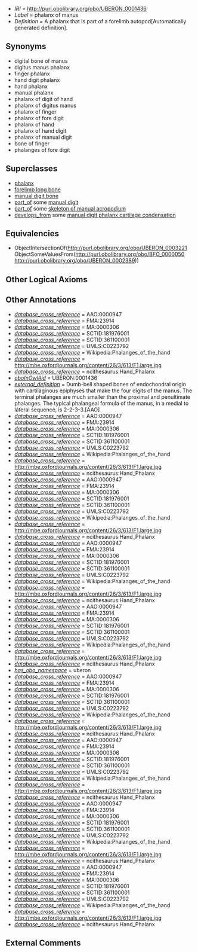  * *IRI* = http://purl.obolibrary.org/obo/UBERON_0001436
 * *Label* = phalanx of manus
 * *Definition* = A phalanx that is part of a forelimb autopod[Automatically generated definition].

## Synonyms

 * digital bone of manus
 * digitus manus phalanx
 * finger phalanx
 * hand digit phalanx
 * hand phalanx
 * manual phalanx
 * phalanx of digit of hand
 * phalanx of digitus manus
 * phalanx of finger
 * phalanx of fore digit
 * phalanx of hand
 * phalanx of hand digit
 * phalanx of manual digit
 * bone of finger
 * phalanges of fore digit

## Superclasses

 * [phalanx](../../UBERON/21/UBERON_0003221.md)
 * [forelimb long bone](../../UBERON/07/UBERON_0003607.md)
 * [manual digit bone](../../UBERON/49/UBERON_0004249.md)
 * [part_of](../../BFO/50/BFO_0000050.md) some [manual digit](../../UBERON/89/UBERON_0002389.md)
 * [part_of](../../BFO/50/BFO_0000050.md) some [skeleton of manual acropodium](../../UBERON/88/UBERON_0010688.md)
 * [develops_from](../../RO/02/RO_0002202.md) some [manual digit phalanx cartilage condensation](../../UBERON/86/UBERON_0010686.md)

## Equivalencies

 * ObjectIntersectionOf(<http://purl.obolibrary.org/obo/UBERON_0003221> ObjectSomeValuesFrom(<http://purl.obolibrary.org/obo/BFO_0000050> <http://purl.obolibrary.org/obo/UBERON_0002389>))

## Other Logical Axioms


## Other Annotations

 * *[database_cross_reference](../../ef/oboInOwl#hasDbXref.md)* = AAO:0000947
 * *[database_cross_reference](../../ef/oboInOwl#hasDbXref.md)* = FMA:23914
 * *[database_cross_reference](../../ef/oboInOwl#hasDbXref.md)* = MA:0000306
 * *[database_cross_reference](../../ef/oboInOwl#hasDbXref.md)* = SCTID:181976001
 * *[database_cross_reference](../../ef/oboInOwl#hasDbXref.md)* = SCTID:361100001
 * *[database_cross_reference](../../ef/oboInOwl#hasDbXref.md)* = UMLS:C0223792
 * *[database_cross_reference](../../ef/oboInOwl#hasDbXref.md)* = Wikipedia:Phalanges_of_the_hand
 * *[database_cross_reference](../../ef/oboInOwl#hasDbXref.md)* = http://mbe.oxfordjournals.org/content/26/3/613/F1.large.jpg
 * *[database_cross_reference](../../ef/oboInOwl#hasDbXref.md)* = ncithesaurus:Hand_Phalanx
 * *[oboInOwl#id](../../id/oboInOwl#id.md)* = UBERON:0001436
 * *[external_definition](../../UBPROP/01/UBPROP_0000001.md)* = Dumb-bell shaped bones of endochondral origin with cartilaginous epiphyses that make the four digits of the manus. The terminal phalanges are much smaller than the proximal and penultimate phalanges. The typical phalangeal formula of the manus, in a medial to lateral sequence, is 2-2-3-3.[AAO]
 * *[database_cross_reference](../../ef/oboInOwl#hasDbXref.md)* = AAO:0000947
 * *[database_cross_reference](../../ef/oboInOwl#hasDbXref.md)* = FMA:23914
 * *[database_cross_reference](../../ef/oboInOwl#hasDbXref.md)* = MA:0000306
 * *[database_cross_reference](../../ef/oboInOwl#hasDbXref.md)* = SCTID:181976001
 * *[database_cross_reference](../../ef/oboInOwl#hasDbXref.md)* = SCTID:361100001
 * *[database_cross_reference](../../ef/oboInOwl#hasDbXref.md)* = UMLS:C0223792
 * *[database_cross_reference](../../ef/oboInOwl#hasDbXref.md)* = Wikipedia:Phalanges_of_the_hand
 * *[database_cross_reference](../../ef/oboInOwl#hasDbXref.md)* = http://mbe.oxfordjournals.org/content/26/3/613/F1.large.jpg
 * *[database_cross_reference](../../ef/oboInOwl#hasDbXref.md)* = ncithesaurus:Hand_Phalanx
 * *[database_cross_reference](../../ef/oboInOwl#hasDbXref.md)* = AAO:0000947
 * *[database_cross_reference](../../ef/oboInOwl#hasDbXref.md)* = FMA:23914
 * *[database_cross_reference](../../ef/oboInOwl#hasDbXref.md)* = MA:0000306
 * *[database_cross_reference](../../ef/oboInOwl#hasDbXref.md)* = SCTID:181976001
 * *[database_cross_reference](../../ef/oboInOwl#hasDbXref.md)* = SCTID:361100001
 * *[database_cross_reference](../../ef/oboInOwl#hasDbXref.md)* = UMLS:C0223792
 * *[database_cross_reference](../../ef/oboInOwl#hasDbXref.md)* = Wikipedia:Phalanges_of_the_hand
 * *[database_cross_reference](../../ef/oboInOwl#hasDbXref.md)* = http://mbe.oxfordjournals.org/content/26/3/613/F1.large.jpg
 * *[database_cross_reference](../../ef/oboInOwl#hasDbXref.md)* = ncithesaurus:Hand_Phalanx
 * *[database_cross_reference](../../ef/oboInOwl#hasDbXref.md)* = AAO:0000947
 * *[database_cross_reference](../../ef/oboInOwl#hasDbXref.md)* = FMA:23914
 * *[database_cross_reference](../../ef/oboInOwl#hasDbXref.md)* = MA:0000306
 * *[database_cross_reference](../../ef/oboInOwl#hasDbXref.md)* = SCTID:181976001
 * *[database_cross_reference](../../ef/oboInOwl#hasDbXref.md)* = SCTID:361100001
 * *[database_cross_reference](../../ef/oboInOwl#hasDbXref.md)* = UMLS:C0223792
 * *[database_cross_reference](../../ef/oboInOwl#hasDbXref.md)* = Wikipedia:Phalanges_of_the_hand
 * *[database_cross_reference](../../ef/oboInOwl#hasDbXref.md)* = http://mbe.oxfordjournals.org/content/26/3/613/F1.large.jpg
 * *[database_cross_reference](../../ef/oboInOwl#hasDbXref.md)* = ncithesaurus:Hand_Phalanx
 * *[database_cross_reference](../../ef/oboInOwl#hasDbXref.md)* = AAO:0000947
 * *[database_cross_reference](../../ef/oboInOwl#hasDbXref.md)* = FMA:23914
 * *[database_cross_reference](../../ef/oboInOwl#hasDbXref.md)* = MA:0000306
 * *[database_cross_reference](../../ef/oboInOwl#hasDbXref.md)* = SCTID:181976001
 * *[database_cross_reference](../../ef/oboInOwl#hasDbXref.md)* = SCTID:361100001
 * *[database_cross_reference](../../ef/oboInOwl#hasDbXref.md)* = UMLS:C0223792
 * *[database_cross_reference](../../ef/oboInOwl#hasDbXref.md)* = Wikipedia:Phalanges_of_the_hand
 * *[database_cross_reference](../../ef/oboInOwl#hasDbXref.md)* = http://mbe.oxfordjournals.org/content/26/3/613/F1.large.jpg
 * *[database_cross_reference](../../ef/oboInOwl#hasDbXref.md)* = ncithesaurus:Hand_Phalanx
 * *[has_obo_namespace](../../ce/oboInOwl#hasOBONamespace.md)* = uberon
 * *[database_cross_reference](../../ef/oboInOwl#hasDbXref.md)* = AAO:0000947
 * *[database_cross_reference](../../ef/oboInOwl#hasDbXref.md)* = FMA:23914
 * *[database_cross_reference](../../ef/oboInOwl#hasDbXref.md)* = MA:0000306
 * *[database_cross_reference](../../ef/oboInOwl#hasDbXref.md)* = SCTID:181976001
 * *[database_cross_reference](../../ef/oboInOwl#hasDbXref.md)* = SCTID:361100001
 * *[database_cross_reference](../../ef/oboInOwl#hasDbXref.md)* = UMLS:C0223792
 * *[database_cross_reference](../../ef/oboInOwl#hasDbXref.md)* = Wikipedia:Phalanges_of_the_hand
 * *[database_cross_reference](../../ef/oboInOwl#hasDbXref.md)* = http://mbe.oxfordjournals.org/content/26/3/613/F1.large.jpg
 * *[database_cross_reference](../../ef/oboInOwl#hasDbXref.md)* = ncithesaurus:Hand_Phalanx
 * *[database_cross_reference](../../ef/oboInOwl#hasDbXref.md)* = AAO:0000947
 * *[database_cross_reference](../../ef/oboInOwl#hasDbXref.md)* = FMA:23914
 * *[database_cross_reference](../../ef/oboInOwl#hasDbXref.md)* = MA:0000306
 * *[database_cross_reference](../../ef/oboInOwl#hasDbXref.md)* = SCTID:181976001
 * *[database_cross_reference](../../ef/oboInOwl#hasDbXref.md)* = SCTID:361100001
 * *[database_cross_reference](../../ef/oboInOwl#hasDbXref.md)* = UMLS:C0223792
 * *[database_cross_reference](../../ef/oboInOwl#hasDbXref.md)* = Wikipedia:Phalanges_of_the_hand
 * *[database_cross_reference](../../ef/oboInOwl#hasDbXref.md)* = http://mbe.oxfordjournals.org/content/26/3/613/F1.large.jpg
 * *[database_cross_reference](../../ef/oboInOwl#hasDbXref.md)* = ncithesaurus:Hand_Phalanx
 * *[database_cross_reference](../../ef/oboInOwl#hasDbXref.md)* = AAO:0000947
 * *[database_cross_reference](../../ef/oboInOwl#hasDbXref.md)* = FMA:23914
 * *[database_cross_reference](../../ef/oboInOwl#hasDbXref.md)* = MA:0000306
 * *[database_cross_reference](../../ef/oboInOwl#hasDbXref.md)* = SCTID:181976001
 * *[database_cross_reference](../../ef/oboInOwl#hasDbXref.md)* = SCTID:361100001
 * *[database_cross_reference](../../ef/oboInOwl#hasDbXref.md)* = UMLS:C0223792
 * *[database_cross_reference](../../ef/oboInOwl#hasDbXref.md)* = Wikipedia:Phalanges_of_the_hand
 * *[database_cross_reference](../../ef/oboInOwl#hasDbXref.md)* = http://mbe.oxfordjournals.org/content/26/3/613/F1.large.jpg
 * *[database_cross_reference](../../ef/oboInOwl#hasDbXref.md)* = ncithesaurus:Hand_Phalanx
 * *[database_cross_reference](../../ef/oboInOwl#hasDbXref.md)* = AAO:0000947
 * *[database_cross_reference](../../ef/oboInOwl#hasDbXref.md)* = FMA:23914
 * *[database_cross_reference](../../ef/oboInOwl#hasDbXref.md)* = MA:0000306
 * *[database_cross_reference](../../ef/oboInOwl#hasDbXref.md)* = SCTID:181976001
 * *[database_cross_reference](../../ef/oboInOwl#hasDbXref.md)* = SCTID:361100001
 * *[database_cross_reference](../../ef/oboInOwl#hasDbXref.md)* = UMLS:C0223792
 * *[database_cross_reference](../../ef/oboInOwl#hasDbXref.md)* = Wikipedia:Phalanges_of_the_hand
 * *[database_cross_reference](../../ef/oboInOwl#hasDbXref.md)* = http://mbe.oxfordjournals.org/content/26/3/613/F1.large.jpg
 * *[database_cross_reference](../../ef/oboInOwl#hasDbXref.md)* = ncithesaurus:Hand_Phalanx

## External Comments


